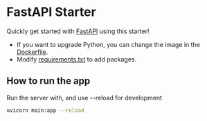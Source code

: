 # FastAPI Starter

Quickly get started with [FastAPI](https://fastapi.tiangolo.com/) using this starter! 

- If you want to upgrade Python, you can change the image in the [Dockerfile](./.codesandbox/Dockerfile).
- Modify [requirements.txt](./requirements.txt) to add packages.

## How to run the app

Run the server with, and use --reload for development
```bash
uvicorn main:app --reload
```

